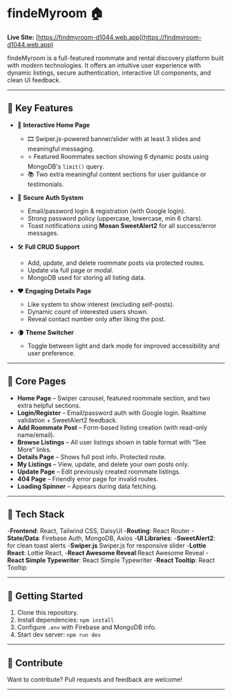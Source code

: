 # findeMyroom 🏠

**Live Site:** [https://findmyroom-d1044.web.app](https://findmyroom-d1044.web.app)

findeMyroom is a full-featured roommate and rental discovery platform built with modern technologies. It offers an intuitive user experience with dynamic listings, secure authentication, interactive UI components, and clean UI feedback.

---

## 🌟 Key Features

- 🏡 **Interactive Home Page**
  - 🎞️ Swiper.js-powered banner/slider with at least 3 slides and meaningful messaging.
  - ⭐ Featured Roommates section showing 6 dynamic posts using MongoDB's `limit()` query.
  - 📚 Two extra meaningful content sections for user guidance or testimonials.

- 🔐 **Secure Auth System**
  - Email/password login & registration (with Google login).
  - Strong password policy (uppercase, lowercase, min 6 chars).
  - Toast notifications using **Mosan SweetAlert2** for all success/error messages.

- 🛠️ **Full CRUD Support**
  - Add, update, and delete roommate posts via protected routes.
  - Update via full page or modal.
  - MongoDB used for storing all listing data.

- ❤️ **Engaging Details Page**
  - Like system to show interest (excluding self-posts).
  - Dynamic count of interested users shown.
  - Reveal contact number only after liking the post.

- 🌘 **Theme Switcher**
  - Toggle between light and dark mode for improved accessibility and user preference.

---

## 🧭 Core Pages

- **Home Page** – Swiper carousel, featured roommate section, and two extra helpful sections.
- **Login/Register** – Email/password auth with Google login. Realtime validation + SweetAlert2 feedback.
- **Add Roommate Post** – Form-based listing creation (with read-only name/email).
- **Browse Listings** – All user listings shown in table format with “See More” links.
- **Details Page** – Shows full post info. Protected route.
- **My Listings** – View, update, and delete your own posts only.
- **Update Page** – Edit previously created roommate listings.
- **404 Page** – Friendly error page for invalid routes.
- **Loading Spinner** – Appears during data fetching.

---

## 🧩 Tech Stack

-**Frontend**: React, Tailwind CSS, DaisyUI
-**Routing**: React Router
-**State/Data**: Firebase Auth, MongoDB, Axios
-**UI Libraries**:
-**SweetAlert2**:   for clean toast alerts
-**Swiper.js**  Swiper.js for responsive slider
-**Lottie React**: Lottie React,
-**React Awesome Reveal**:React Awesome Reveal
-**React Simple Typewriter**: React Simple Typewriter
-**React Tooltip**: React Tooltip

---

## 🚀 Getting Started

1. Clone this repository.
2. Install dependencies: `npm install`
3. Configure `.env` with Firebase and MongoDB info.
4. Start dev server: `npm run dev`

---

## 🙌 Contribute

Want to contribute? Pull requests and feedback are welcome!

---

